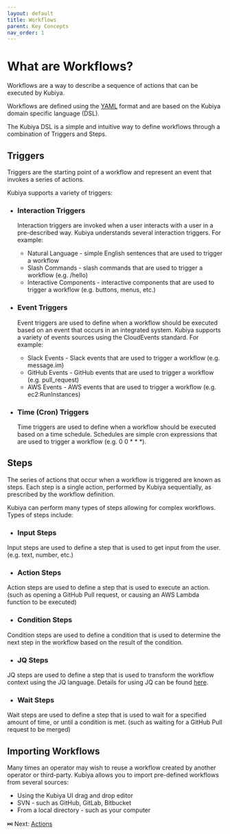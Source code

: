 ```yaml
---
layout: default
title: Workflows
parent: Key Concepts
nav_order: 1
---
```

# What are Workflows?

Workflows are a way to describe a sequence of actions that can be executed by Kubiya.

Workflows are defined using the [YAML](https://yaml.org) format and are based on the Kubiya domain specific language (DSL).

The Kubiya DSL is a simple and intuitive way to define workflows through a combination of Triggers and Steps.

## Triggers
Triggers are the starting point of a workflow and represent an event that invokes a series of actions.

Kubiya supports a variety of triggers:

* ### Interaction Triggers
    Interaction triggers are invoked when a user interacts with a user in a pre-described way.  Kubiya understands several interaction triggers. For example:

    * Natural Language - simple English sentences that are used to trigger a workflow
    * Slash Commands - slash commands that are used to trigger a workflow (e.g. /hello)
    * Interactive Components - interactive components that are used to trigger a workflow (e.g. buttons, menus, etc.)

* ### Event Triggers
    Event triggers are used to define when a workflow should be executed based on an event that occurs in an integrated system. Kubiya supports a variety of events sources using the CloudEvents standard. For example:

    * Slack Events - Slack events that are used to trigger a workflow (e.g. message.im)
    * GitHub Events - GitHub events that are used to trigger a workflow (e.g. pull_request)
    * AWS Events - AWS events that are used to trigger a workflow (e.g. ec2:RunInstances)

* ### Time (Cron) Triggers
    Time triggers are used to define when a workflow should be executed based on a time schedule. Schedules are simple cron expressions that are used to trigger a workflow (e.g. 0 0 * * *).

## Steps
The series of actions that occur when a workflow is triggered are known as steps. Each step is a single action, performed by Kubiya sequentially, as prescribed by the workflow definition.

Kubiya can perform many types of steps allowing for complex workflows.  Types of steps include:

* ### Input Steps
Input steps are used to define a step that is used to get input from the user. (e.g. text, number, etc.)

* ### Action Steps
Action steps are used to define a step that is used to execute an action. (such as opening a GitHub Pull request, or causing an AWS Lambda function to be executed)

* ### Condition Steps
Condition steps are used to define a condition that is used to determine the next step in the workflow based on the result of the condition.

* ### JQ Steps
JQ steps are used to define a step that is used to transform the workflow context using the JQ language.  Details for using JQ can be found [here](https://stedolan.github.io/jq/).

* ### Wait Steps
Wait steps are used to define a step that is used to wait for a specified amount of time, or until a condition is met. (such as waiting for a GitHub Pull request to be merged)


## Importing Workflows
Many times an operator may wish to reuse a workflow created by another operator or third-party.  Kubiya allows you to import pre-defined workflows from several sources:

* Using the Kubiya UI drag and drop editor
* SVN - such as GitHub, GitLab, Bitbucket
* From a local directory - such as your computer


⏭️ Next: [Actions](kc_actions.html)